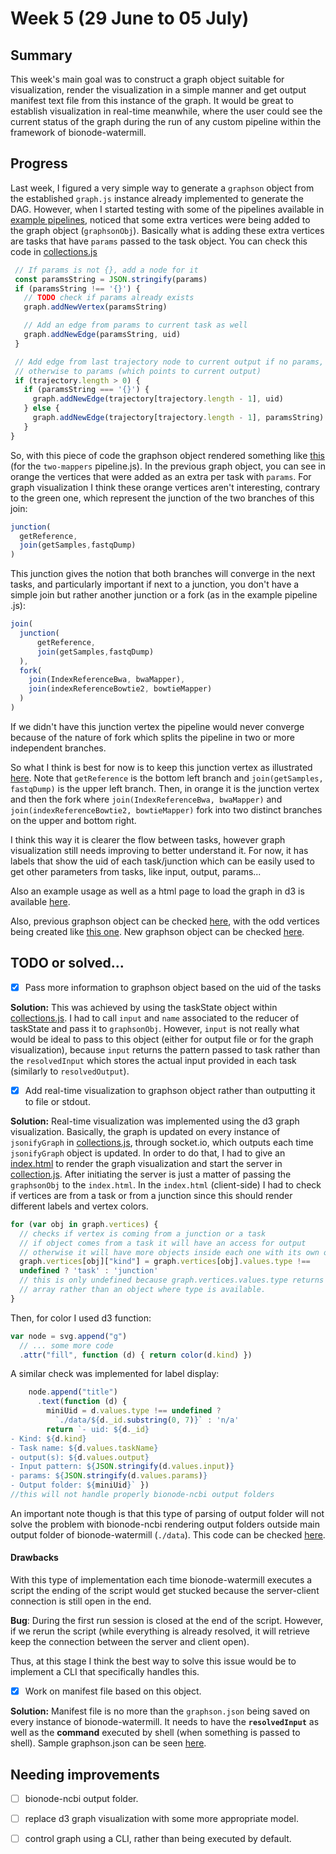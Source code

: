 # Week 5 (29 June to 05 July)

## Summary

This week's main goal was to construct a graph object suitable for 
visualization, render the visualization in a simple manner and get output 
manifest text file from this instance of the graph. It would be great to 
establish visualization in real-time meanwhile, where the user could see the 
current status of the graph during the run of any custom pipeline within the 
framework of bionode-watermill.

## Progress

Last week, I figured a very simple way to generate a `graphson` object from the 
established `graph.js` instance already implemented to generate the DAG. 
However, when I started testing with some of the pipelines available in 
[example pipelines](https://github.com/bionode/bionode-watermill/tree/master/examples/pipelines), 
noticed that some extra vertices were being added to the graph object 
(`graphsonObj`). Basically what is adding these extra vertices are tasks that
 have `params` passed to the task object. You can check this code in 
 [collections.js](https://github.com/bionode/bionode-watermill/blob/master/lib/reducers/collection.js)
 
 ```javascript
  // If params is not {}, add a node for it
  const paramsString = JSON.stringify(params)
  if (paramsString !== '{}') {
    // TODO check if params already exists
    graph.addNewVertex(paramsString)

    // Add an edge from params to current task as well
    graph.addNewEdge(paramsString, uid)
  }

  // Add edge from last trajectory node to current output if no params,
  // otherwise to params (which points to current output)
  if (trajectory.length > 0) {
    if (paramsString === '{}') {
      graph.addNewEdge(trajectory[trajectory.length - 1], uid)
    } else {
      graph.addNewEdge(trajectory[trajectory.length - 1], paramsString)
    }
}
```

So, with this piece of code the graphson object rendered something like 
[this](https://github.com/bionode/GSoC17/tree/master/imgs#previous-instance-of-the-graph)
(for the `two-mappers` pipeline.js).
In the previous graph object, you can see in orange the vertices that were 
added as an extra per task with `params`. For graph visualization I think 
these orange vertices aren't interesting, contrary to the green one, which 
represent the junction of the two branches of this join:

```javascript
junction(
  getReference,
  join(getSamples,fastqDump)
)
```

This junction gives the notion that both branches will converge in the next 
tasks, and particularly important if next to a junction, you don't have a 
simple join but rather another junction or a fork (as in the example pipeline
.js):

```javascript
join(
  junction(
      getReference,
      join(getSamples,fastqDump)
  ),
  fork(
    join(IndexReferenceBwa, bwaMapper),
    join(indexReferenceBowtie2, bowtieMapper)
  )
)
```

If we didn't have this junction vertex the pipeline would never converge 
because of the nature of fork which splits the pipeline in two or more 
independent branches.

So what I think is best for now is to keep this junction vertex as 
illustrated [here](https://github.com/bionode/GSoC17/tree/master/imgs#new-instance-of-graph).
Note that `getReference` is the bottom left branch and `join(getSamples,
fastqDump)` is the upper left branch. Then, in orange it is the junction 
vertex and then the fork where `join(IndexReferenceBwa, bwaMapper)` and `join(indexReferenceBowtie2, bowtieMapper)`
fork into two distinct branches on the upper and bottom right.

I think this way it is clearer the flow between tasks, however graph 
visualization still needs improving to better understand it. For now, it has 
labels that show the uid of each task/junction which can be easily used to 
get other parameters from tasks, like input, output, params...

Also an example usage as well as a html page to load the graph in d3 is 
available [here](https://github.com/bionode/GSoC17/blob/master/Experimental_code/graph/index.html).

Also, previous graphson object can be checked [here](https://github.com/bionode/GSoC17/blob/master/Experimental_code/graph/prev_graphson.json), 
with the odd vertices being created like [this one](https://github.com/bionode/GSoC17/blob/master/Experimental_code/graph/prev_graphson.json#L14).
New graphson object can be checked [here](https://github.com/bionode/GSoC17/blob/master/Experimental_code/graph/graphson.json).

## TODO or solved...

* [x] Pass more information to graphson object based on the uid of the tasks

**Solution:**
This was achieved by using the taskState object within 
[collections.js](https://github.com/bionode/bionode-watermill/blob/master/lib/reducers/collection.js).
I had to call `input`  and `name` associated to the reducer of taskState and 
pass it to `graphsonObj`. However, `input` is not really what would be ideal to
 pass to this object (either for output file or for the graph visualization),
  because `input` returns the pattern passed to task rather than the 
  `resolvedInput` which stores the actual input provided in each task 
  (similarly to `resolvedOutput`).

* [x] Add real-time visualization to graphson object rather than outputting it
 to file or stdout.
 
 **Solution:**
 Real-time visualization was implemented using the d3 graph visualization. 
 Basically, the graph is updated on every instance of `jsonifyGraph` in
 [collections.js](https://github.com/bionode/bionode-watermill/blob/master/lib/reducers/collection.js),
 through socket.io, which outputs each time `jsonifyGraph` object is updated.
  In order to do that, I had to give an [index.html](https://github.com/bionode/bionode-watermill/blob/viz/viz/index.html) 
  to render the graph visualization and start the server in [collection.js](https://github.com/bionode/bionode-watermill/blob/viz/lib/reducers/collection.js#L23-L28).
 After initiating the server is just a matter of passing the `graphsonObj` to
  the `index.html`. In the `index.html` (client-side) I had to check if 
  vertices are from a task or from a junction since this should render 
  different labels and vertex colors.
  
  ```javascript
  for (var obj in graph.vertices) {
    // checks if vertex is coming from a junction or a task
    // if object comes from a task it will have an access for output
    // otherwise it will have more objects inside each one with its own output
    graph.vertices[obj]["kind"] = graph.vertices[obj].values.type !==
    undefined ? 'task' : 'junction'
    // this is only undefined because graph.vertices.values.type returns an
    // array rather than an object where type is available.
  }
```

Then, for color I used d3 function:

```javascript
var node = svg.append("g")
  // ... some more code
  .attr("fill", function (d) { return color(d.kind) })
```

A similar check was implemented for label display:

```javascript
    node.append("title")
      .text(function (d) {
        miniUid = d.values.type !== undefined ?
          `./data/${d._id.substring(0, 7)}` : 'n/a'
        return `- uid: ${d._id}
- Kind: ${d.kind}
- Task name: ${d.values.taskName}
- output(s): ${d.values.output}
- Input pattern: ${JSON.stringify(d.values.input)}
- params: ${JSON.stringify(d.values.params)}
- Output folder: ${miniUid}` })
//this will not handle properly bionode-ncbi output folders
```

An important note though is that this type of parsing of output folder will 
not solve the problem with bionode-ncbi rendering output folders outside main
 output folder of bionode-watermill (`./data`). This code can be checked 
 [here](https://github.com/bionode/bionode-watermill/blob/viz/viz/index.html#L49-L89).
 
#### Drawbacks
 
 With this type of implementation each time bionode-watermill executes a 
 script the ending of the script would get stucked because the server-client 
 connection is still open in the end. 
 
 **Bug**: During the first run session is closed at the end of the script. 
 However, if we rerun the script (while everything is already resolved, it 
 will retrieve keep the connection between the server and client open).
 
 Thus, at this stage I think the best way to solve this issue would be to 
 implement a CLI 
 that specifically handles this.

* [x] Work on manifest file based on this object.

 **Solution:**
 Manifest file is no more than the `graphson.json` being saved on every 
 instance of bionode-watermill. It needs to have the **`resolvedInput`** as 
 well 
 as the **command** executed by shell (when something is passed to shell).
 Sample graphson.json can be seen [here](https://github.com/bionode/GSoC17/blob/master/Experimental_code/graph/graphson.json).
 
## Needing improvements
 
* [ ] bionode-ncbi output folder.
* [ ] replace d3 graph visualization with some more appropriate model.
* [ ] control graph using a CLI, rather than being executed by default.
 
 